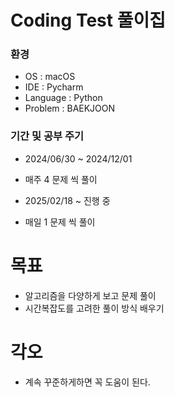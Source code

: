 # Coding Test 풀이집

### 환경
- OS : macOS
- IDE : Pycharm
- Language : Python
- Problem : BAEKJOON

### 기간 및 공부 주기
- 2024/06/30 ~ 2024/12/01
- 매주 4 문제 씩 풀이

- 2025/02/18 ~ 진행 중
- 매일 1 문제 씩 풀이

# 목표
- 알고리즘을 다양하게 보고 문제 풀이
- 시간복잡도를 고려한 풀이 방식 배우기


# 각오
- 계속 꾸준하게하면 꼭 도움이 된다.